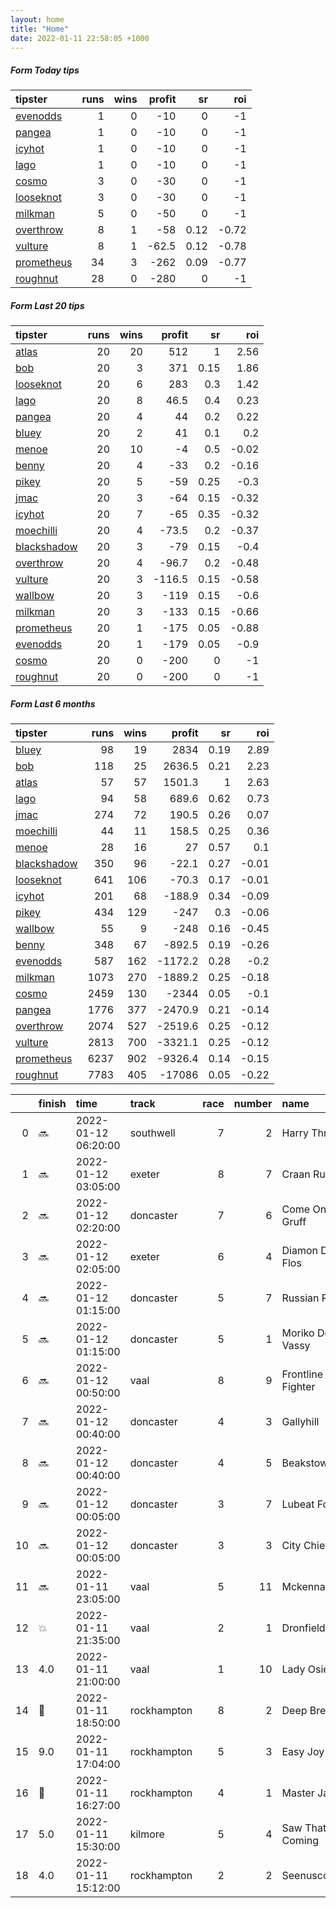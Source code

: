 ```yaml
---   
layout: home  
title: "Home"   
date: 2022-01-11 22:58:05 +1000  
---   
```



##### Form Today tips   

| tipster                                                       |   runs |   wins |   profit |   sr |   roi |
|:--------------------------------------------------------------|-------:|-------:|---------:|-----:|------:|
| [evenodds](https://mrwayneo.github.io/tips/evenodds.html)     |      1 |      0 |    -10   | 0    | -1    |
| [pangea](https://mrwayneo.github.io/tips/pangea.html)         |      1 |      0 |    -10   | 0    | -1    |
| [icyhot](https://mrwayneo.github.io/tips/icyhot.html)         |      1 |      0 |    -10   | 0    | -1    |
| [lago](https://mrwayneo.github.io/tips/lago.html)             |      1 |      0 |    -10   | 0    | -1    |
| [cosmo](https://mrwayneo.github.io/tips/cosmo.html)           |      3 |      0 |    -30   | 0    | -1    |
| [looseknot](https://mrwayneo.github.io/tips/looseknot.html)   |      3 |      0 |    -30   | 0    | -1    |
| [milkman](https://mrwayneo.github.io/tips/milkman.html)       |      5 |      0 |    -50   | 0    | -1    |
| [overthrow](https://mrwayneo.github.io/tips/overthrow.html)   |      8 |      1 |    -58   | 0.12 | -0.72 |
| [vulture](https://mrwayneo.github.io/tips/vulture.html)       |      8 |      1 |    -62.5 | 0.12 | -0.78 |
| [prometheus](https://mrwayneo.github.io/tips/prometheus.html) |     34 |      3 |   -262   | 0.09 | -0.77 |
| [roughnut](https://mrwayneo.github.io/tips/roughnut.html)     |     28 |      0 |   -280   | 0    | -1    |

##### Form Last 20 tips   

| tipster                                                         |   runs |   wins |   profit |   sr |   roi |
|:----------------------------------------------------------------|-------:|-------:|---------:|-----:|------:|
| [atlas](https://mrwayneo.github.io/tips/atlas.html)             |     20 |     20 |    512   | 1    |  2.56 |
| [bob](https://mrwayneo.github.io/tips/bob.html)                 |     20 |      3 |    371   | 0.15 |  1.86 |
| [looseknot](https://mrwayneo.github.io/tips/looseknot.html)     |     20 |      6 |    283   | 0.3  |  1.42 |
| [lago](https://mrwayneo.github.io/tips/lago.html)               |     20 |      8 |     46.5 | 0.4  |  0.23 |
| [pangea](https://mrwayneo.github.io/tips/pangea.html)           |     20 |      4 |     44   | 0.2  |  0.22 |
| [bluey](https://mrwayneo.github.io/tips/bluey.html)             |     20 |      2 |     41   | 0.1  |  0.2  |
| [menoe](https://mrwayneo.github.io/tips/menoe.html)             |     20 |     10 |     -4   | 0.5  | -0.02 |
| [benny](https://mrwayneo.github.io/tips/benny.html)             |     20 |      4 |    -33   | 0.2  | -0.16 |
| [pikey](https://mrwayneo.github.io/tips/pikey.html)             |     20 |      5 |    -59   | 0.25 | -0.3  |
| [jmac](https://mrwayneo.github.io/tips/jmac.html)               |     20 |      3 |    -64   | 0.15 | -0.32 |
| [icyhot](https://mrwayneo.github.io/tips/icyhot.html)           |     20 |      7 |    -65   | 0.35 | -0.32 |
| [moechilli](https://mrwayneo.github.io/tips/moechilli.html)     |     20 |      4 |    -73.5 | 0.2  | -0.37 |
| [blackshadow](https://mrwayneo.github.io/tips/blackshadow.html) |     20 |      3 |    -79   | 0.15 | -0.4  |
| [overthrow](https://mrwayneo.github.io/tips/overthrow.html)     |     20 |      4 |    -96.7 | 0.2  | -0.48 |
| [vulture](https://mrwayneo.github.io/tips/vulture.html)         |     20 |      3 |   -116.5 | 0.15 | -0.58 |
| [wallbow](https://mrwayneo.github.io/tips/wallbow.html)         |     20 |      3 |   -119   | 0.15 | -0.6  |
| [milkman](https://mrwayneo.github.io/tips/milkman.html)         |     20 |      3 |   -133   | 0.15 | -0.66 |
| [prometheus](https://mrwayneo.github.io/tips/prometheus.html)   |     20 |      1 |   -175   | 0.05 | -0.88 |
| [evenodds](https://mrwayneo.github.io/tips/evenodds.html)       |     20 |      1 |   -179   | 0.05 | -0.9  |
| [cosmo](https://mrwayneo.github.io/tips/cosmo.html)             |     20 |      0 |   -200   | 0    | -1    |
| [roughnut](https://mrwayneo.github.io/tips/roughnut.html)       |     20 |      0 |   -200   | 0    | -1    |

##### Form Last 6 months   

| tipster                                                         |   runs |   wins |   profit |   sr |   roi |
|:----------------------------------------------------------------|-------:|-------:|---------:|-----:|------:|
| [bluey](https://mrwayneo.github.io/tips/bluey.html)             |     98 |     19 |   2834   | 0.19 |  2.89 |
| [bob](https://mrwayneo.github.io/tips/bob.html)                 |    118 |     25 |   2636.5 | 0.21 |  2.23 |
| [atlas](https://mrwayneo.github.io/tips/atlas.html)             |     57 |     57 |   1501.3 | 1    |  2.63 |
| [lago](https://mrwayneo.github.io/tips/lago.html)               |     94 |     58 |    689.6 | 0.62 |  0.73 |
| [jmac](https://mrwayneo.github.io/tips/jmac.html)               |    274 |     72 |    190.5 | 0.26 |  0.07 |
| [moechilli](https://mrwayneo.github.io/tips/moechilli.html)     |     44 |     11 |    158.5 | 0.25 |  0.36 |
| [menoe](https://mrwayneo.github.io/tips/menoe.html)             |     28 |     16 |     27   | 0.57 |  0.1  |
| [blackshadow](https://mrwayneo.github.io/tips/blackshadow.html) |    350 |     96 |    -22.1 | 0.27 | -0.01 |
| [looseknot](https://mrwayneo.github.io/tips/looseknot.html)     |    641 |    106 |    -70.3 | 0.17 | -0.01 |
| [icyhot](https://mrwayneo.github.io/tips/icyhot.html)           |    201 |     68 |   -188.9 | 0.34 | -0.09 |
| [pikey](https://mrwayneo.github.io/tips/pikey.html)             |    434 |    129 |   -247   | 0.3  | -0.06 |
| [wallbow](https://mrwayneo.github.io/tips/wallbow.html)         |     55 |      9 |   -248   | 0.16 | -0.45 |
| [benny](https://mrwayneo.github.io/tips/benny.html)             |    348 |     67 |   -892.5 | 0.19 | -0.26 |
| [evenodds](https://mrwayneo.github.io/tips/evenodds.html)       |    587 |    162 |  -1172.2 | 0.28 | -0.2  |
| [milkman](https://mrwayneo.github.io/tips/milkman.html)         |   1073 |    270 |  -1889.2 | 0.25 | -0.18 |
| [cosmo](https://mrwayneo.github.io/tips/cosmo.html)             |   2459 |    130 |  -2344   | 0.05 | -0.1  |
| [pangea](https://mrwayneo.github.io/tips/pangea.html)           |   1776 |    377 |  -2470.9 | 0.21 | -0.14 |
| [overthrow](https://mrwayneo.github.io/tips/overthrow.html)     |   2074 |    527 |  -2519.6 | 0.25 | -0.12 |
| [vulture](https://mrwayneo.github.io/tips/vulture.html)         |   2813 |    700 |  -3321.1 | 0.25 | -0.12 |
| [prometheus](https://mrwayneo.github.io/tips/prometheus.html)   |   6237 |    902 |  -9326.4 | 0.14 | -0.15 |
| [roughnut](https://mrwayneo.github.io/tips/roughnut.html)       |   7783 |    405 | -17086   | 0.05 | -0.22 |

|    | finish            | time                | track       |   race |   number | name              |   odds | tipster            |
|---:|:------------------|:--------------------|:------------|-------:|---------:|:------------------|-------:|:-------------------|
|  0 | :soon:            | 2022-01-12 06:20:00 | southwell   |      7 |        2 | Harry Three       |   2.2  | vulture,milkman    |
|  1 | :soon:            | 2022-01-12 03:05:00 | exeter      |      8 |        7 | Craan Run         |  12    | vulture            |
|  2 | :soon:            | 2022-01-12 02:20:00 | doncaster   |      7 |        6 | Come On Gruff     |   3.3  | milkman            |
|  3 | :soon:            | 2022-01-12 02:05:00 | exeter      |      6 |        4 | Diamon Des Flos   |   9.5  | looseknot          |
|  4 | :soon:            | 2022-01-12 01:15:00 | doncaster   |      5 |        7 | Russian Ruler     |   2.5  | overthrow,lago     |
|  5 | :soon:            | 2022-01-12 01:15:00 | doncaster   |      5 |        1 | Moriko De Vassy   |   3.5  | milkman            |
|  6 | :soon:            | 2022-01-12 00:50:00 | vaal        |      8 |        9 | Frontline Fighter |   0    | vulture            |
|  7 | :soon:            | 2022-01-12 00:40:00 | doncaster   |      4 |        3 | Gallyhill         |   7    | overthrow          |
|  8 | :soon:            | 2022-01-12 00:40:00 | doncaster   |      4 |        5 | Beakstown         |   5.5  | overthrow          |
|  9 | :soon:            | 2022-01-12 00:05:00 | doncaster   |      3 |        7 | Lubeat Foras      |  12    | milkman            |
| 10 | :soon:            | 2022-01-12 00:05:00 | doncaster   |      3 |        3 | City Chief        |   1.8  | overthrow          |
| 11 | :soon:            | 2022-01-11 23:05:00 | vaal        |      5 |       11 | Mckenna Skye      |   0    | vulture            |
| 12 | :boom:            | 2022-01-11 21:35:00 | vaal        |      2 |        1 | Dronfield         |   0    | vulture            |
| 13 | 4.0               | 2022-01-11 21:00:00 | vaal        |      1 |       10 | Lady Osier        |   0    | vulture            |
| 14 | :2nd_place_medal: | 2022-01-11 18:50:00 | rockhampton |      8 |        2 | Deep Breath       |   5.5  | evenodds,overthrow |
| 15 | 9.0               | 2022-01-11 17:04:00 | rockhampton |      5 |        3 | Easy Joy          |   3.8  | looseknot          |
| 16 | :2nd_place_medal: | 2022-01-11 16:27:00 | rockhampton |      4 |        1 | Master Jamie      |   1.95 | pangea,icyhot      |
| 17 | 5.0               | 2022-01-11 15:30:00 | kilmore     |      5 |        4 | Saw That Coming   |   3.8  | looseknot          |
| 18 | 4.0               | 2022-01-11 15:12:00 | rockhampton |      2 |        2 | Seenuscoming      |   2.8  | vulture            |